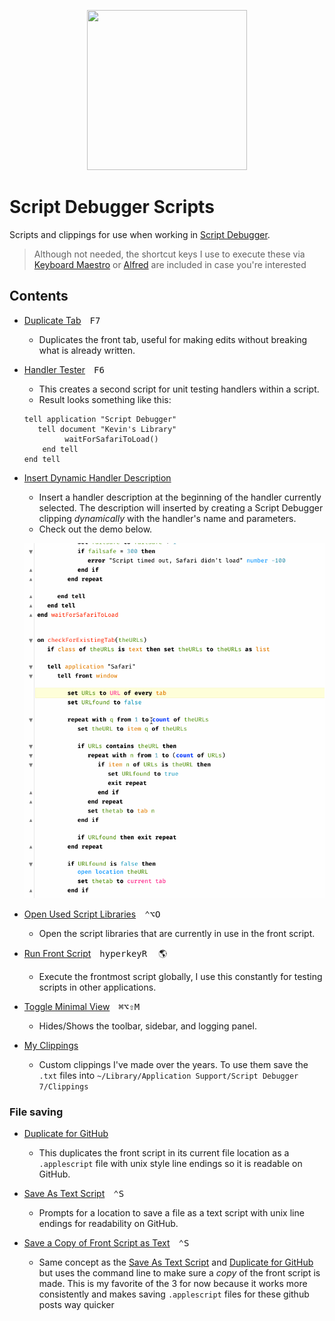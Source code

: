 <p align="center">
<img src="https://latenightsw.com/wordpress/wp-content/uploads/2018/03/cropped-icon_512x512.png" width="256" height="256">
</p>

# Script Debugger Scripts

Scripts and clippings for use when working in [Script Debugger](https://latenightsw.com/).

> Although not needed, the shortcut keys I use to execute these via [Keyboard Maestro][kmapp] or [Alfred][alfredapp] are included in case you're interested

## Contents

- [Duplicate Tab](./Duplicate-Tab.applescript)&emsp;<kbd>F7</kbd>
    - Duplicates the front tab, useful for making edits without breaking what is already written.

- [Handler Tester][9b6bdfdc]&emsp;<kbd>F6</kbd>
    - This creates a second script for unit testing handlers within a script.
    - Result looks something like this:
    ```AppleScript
    tell application "Script Debugger"
	   tell document "Kevin's Library"
		     waitForSafariToLoad()
	    end tell
    end tell
    ```

- [Insert Dynamic Handler Description][hdnkas73]
    - Insert a handler description at the beginning of the handler currently selected. The description will inserted by creating a Script Debugger clipping _dynamically_ with the handler's name and parameters.
    - Check out the demo below.

    <p><img src="../imgs/sdb-dynamicdescription.gif" width="500"</p>

- [Open Used Script Libraries][k9g57d35]&emsp;<kbd>⌃</kbd><kbd>⌥</kbd><kbd>O</kbd>
    - Open the script libraries that are currently in use in the front script.

- [Run Front Script][f4s6h3f9]&emsp;<kbd>hyperkey</kbd><kbd>R</kbd>&emsp; :earth_americas:
    - Execute the frontmost script globally, I use this constantly for testing scripts in other applications.

- [Toggle Minimal View][e30bd9c8]&emsp;<kbd>⌘</kbd><kbd>⌥</kbd><kbd>⇧</kbd><kbd>M</kbd>
    - Hides/Shows the toolbar, sidebar, and logging panel.

- [My Clippings](./My-Clippings)
    - Custom clippings I've made over the years. To use them save the `.txt` files into `~/Library/Application Support/Script Debugger 7/Clippings`

### File saving
- [Duplicate for GitHub][8474e70d]
    - This duplicates the front script in its current file location as a `.applescript` file with unix style line endings so it is readable on GitHub.

- [Save As Text Script][28c70107]&emsp;<kbd>⌃</kbd><kbd>S</kbd>
    - Prompts for a location to save a file as a text script with unix line endings for readability on GitHub.

- [Save a Copy of Front Script as Text][5ecfae32]&emsp;<kbd>⌃</kbd><kbd>S</kbd>
  - Same concept as the [Save As Text Script][28c70107] and [Duplicate for GitHub][8474e70d] but uses the command line to make sure a _copy_ of the front script is made. This is my favorite of the 3 for now because it works more consistently and makes saving `.applescript` files for these github posts way quicker

[kmapp]: https://www.keyboardmaestro.com/
[alfredapp]: https://www.alfredapp.com/
[hdnkas73]: ./Insert-Dynamic-Handler-Description.applescript
[9b6bdfdc]: ./Handler-Tester.applescript
[8474e70d]: ./Duplicate-for-GitHub.applescript
[k9g57d35]: ./Open-Used-Script-Libraries.applescript
[f4s6h3f9]: ./Run-Front-Script.applescript
[28c70107]: ./Save-As-Text-Script.applescript
[5ecfae32]: ./Save-a-Copy-of-Front-Script-as-Text.applescript
[e30bd9c8]: ./Toggle-Minimal-View.applescript
